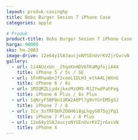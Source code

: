 ```yaml
---
layout: produk-casinghp
title: Bobs Burger Sesion 7 iPhone Case
categories: apple

# Produk
product-title: Bobs Burger Sesion 7 iPhone Case
harga: 90000
sku: hn-2083
image-drive: 12e64y1S8JaucjoNYSEnUvrKVZjrGvcvN
gallery:
  - url: 1i4AUzxUn__2hqxKnmDV6TKaMgfojiA44
    title: iPhone 5 / 5s / SE
  - url: 1FnRhwabnJf2ceeLIDLH3_ethA4LjWXnG
    title: iPhone 6 / 6s
  - url: 1MIQRZLLydxjkxsMzUM5-R12YwdPahFeg
    title: iPhone 6 Plus / 6s Plus
  - url: 1qNryF5BP8n13KW2A0Pl7g9vYGrEM5gSJ
    title: iPhone 7 / 8
  - url: 1Cv_5ufRFOUhZO6H6i8gLhgyG075qjPq1
    title: iPhone 7 Plus / 8 Plus
  - url: 12e64y1S8JaucjoNYSEnUvrKVZjrGvcvN
    title: iPhone X
---
```

